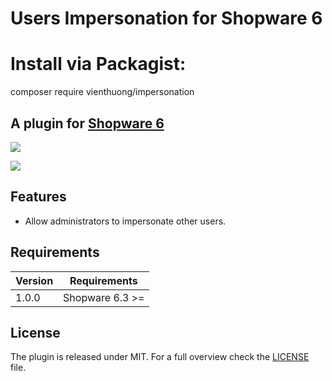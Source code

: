 # Users Impersonation for Shopware 6

# Install via Packagist: 

composer require vienthuong/impersonation

## A plugin for [Shopware 6](https://github.com/shopware/platform)

![](https://i.imgur.com/J6acaI9.png)

![](https://i.imgur.com/VL5nNTa.png)

## Features

- Allow administrators to impersonate other users.

## Requirements

| Version 	| Requirements               	|
|---------	|----------------------------	|
| 1.0.0    	| Shopware 6.3 >=	            |

## License
    
The plugin is released under MIT. For a full overview check the [LICENSE](./LICENSE) file.


[here]: https://github.com/shopware/platform/blob/c5b78af033b1438e497e28ec7b10ab25cedb8a0d/src/Docs/Resources/current/20-developer-guide/100-administration/70-acl.md
